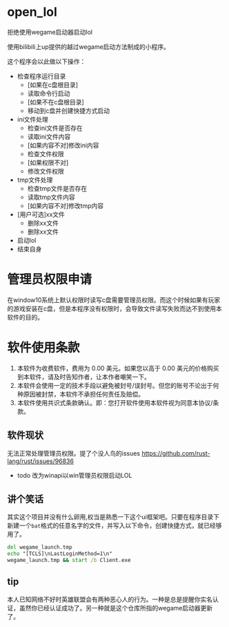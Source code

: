 # open_lol
拒绝使用wegame启动器启动lol

使用bilibili上up提供的越过wegame启动方法制成的小程序。

这个程序会以此做以下操作：
  - 检查程序运行目录
    - \[如果在c盘根目录\]
     - 读取命令行启动
    - \[如果不在c盘根目录\]
     - 移动到c盘并创建快捷方式启动
  - ini文件处理
    - 检查ini文件是否存在
    - 读取ini文件内容
    - \[如果内容不对\]修改ini内容
    - 检查文件权限
    - \[如果权限不对\]
    - 修改文件权限
  - tmp文件处理
    - 检查tmp文件是否存在
    - 读取tmp文件内容
    - \[如果内容不对\]修改tmp内容
  - \[用户可选\]xx文件
    - 删除xx文件
    - 删除xx文件
  - 启动lol
  - 结束自身

# 管理员权限申请

在window10系统上默认权限时读写c盘需要管理员权限。而这个时候如果有玩家的游戏安装在c盘，但是本程序没有权限时，会导致文件读写失败而达不到使用本软件的目的。

# 软件使用条款

1. 本软件为收费软件，费用为 0.00 美元。如果您以高于 0.00 美元的价格购买到本软件，请及时告知作者，让本作者嘲笑一下。
2. 本软件会使用一定的技术手段以避免被封号/误封号。但您的账号不论出于何种原因被封禁，本软件不承担任何责任及赔偿。
3. 本软件使用共识式条款确认。即：您打开软件使用本软件视为同意本协议/条款。

## 软件现状

无法正常处理管理员权限。提了个没人鸟的issues https://github.com/rust-lang/rust/issues/96836

- todo 改为winapi以win管理员权限启动LOL

## 讲个笑话

其实这个项目并没有什么卵用,权当是熟悉一下这个ui框架吧。只要在程序目录下新建一个`bat`格式的任意名字的文件，并写入以下命令，创建快捷方式，就已经够用了。
```cmd
del wegame_launch.tmp
echo "[TCLS]\nLastLoginMethod=1\n"
wegame_launch.tmp && start /b Client.exe
```

## tip
本人已知网络不好时英雄联盟会有两种恶心人的行为。一种是总是提醒你实名认证，虽然你已经认证成功了。另一种就是这个仓库所指的wegame启动器更新了。

